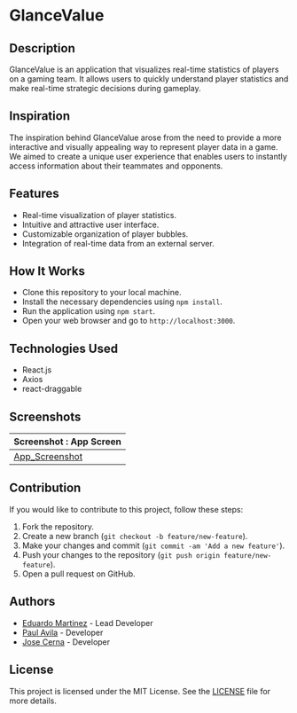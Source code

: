 # GlanceValue

## Description
GlanceValue is an application that visualizes real-time statistics of players on a gaming team. It allows users to quickly understand player statistics and make real-time strategic decisions during gameplay.

## Inspiration
The inspiration behind GlanceValue arose from the need to provide a more interactive and visually appealing way to represent player data in a game. We aimed to create a unique user experience that enables users to instantly access information about their teammates and opponents.

## Features
- Real-time visualization of player statistics.
- Intuitive and attractive user interface.
- Customizable organization of player bubbles.
- Integration of real-time data from an external server.

## How It Works
- Clone this repository to your local machine.
- Install the necessary dependencies using `npm install`.
- Run the application using `npm start`.
- Open your web browser and go to `http://localhost:3000`.

## Technologies Used
- React.js
- Axios
- react-draggable

## Screenshots
| Screenshot : App Screen |
|--------------|
| [App_Screenshot](src/img/Screenshot_Glance_Value.jpg) |


## Contribution
If you would like to contribute to this project, follow these steps:
1. Fork the repository.
2. Create a new branch (`git checkout -b feature/new-feature`).
3. Make your changes and commit (`git commit -am 'Add a new feature'`).
4. Push your changes to the repository (`git push origin feature/new-feature`).
5. Open a pull request on GitHub.

## Authors
- [Eduardo Martinez](https://github.com/Dwardmr) - Lead Developer
- [Paul Avila](https://github.com/paul48avila) - Developer
- [Jose Cerna](https://github.com/luisc68) - Developer

## License
This project is licensed under the MIT License. See the [LICENSE](LICENSE) file for more details.


